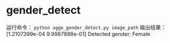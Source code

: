# gender_detect
运行命令：
`python agge_gender_detect.py image_path`
输出结果：
[1.2107399e-04 9.9987888e-01]
Detected gender: Female
